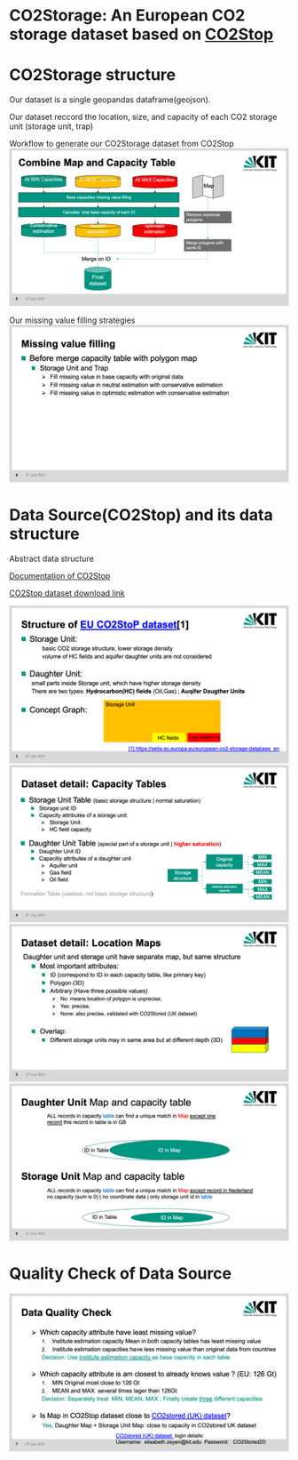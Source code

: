 CO2Storage: An European CO2 storage dataset based on [CO2Stop](https://setis.ec.europa.eu/european-co2-storage-database_en)
==========

CO2Storage structure 
==========
Our dataset is a single geopandas dataframe(geojson).

Our dataset reccord the location, size, and capacity of each CO2 storage unit (storage unit, trap)


Workflow to generate our CO2Storage dataset from CO2Stop
![structure3](https://raw.githubusercontent.com/ericzhou571/Co2Storage/main/powerpoint/CO2Storage/Folie9.png)

Our missing value filling strategies
![structure3](https://raw.githubusercontent.com/ericzhou571/Co2Storage/main/powerpoint/CO2Storage/Folie8.png)



Data Source(CO2Stop) and its data structure  
==========
Abstract data structure 

[Documentation of CO2Stop](https://ec.europa.eu/energy/sites/default/files/documents/56-2014%20Final%20report.pdf) 

[CO2Stop dataset download link](https://setis.ec.europa.eu/european-co2-storage-database_en)

![structure](https://raw.githubusercontent.com/ericzhou571/Co2Storage/main/powerpoint/CO2Storage/Folie3.png)
![structure2](https://raw.githubusercontent.com/ericzhou571/Co2Storage/main/powerpoint/CO2Storage/Folie4.png)
![structure3](https://raw.githubusercontent.com/ericzhou571/Co2Storage/main/powerpoint/CO2Storage/Folie5.png)
![structure3](https://raw.githubusercontent.com/ericzhou571/Co2Storage/main/powerpoint/CO2Storage/Folie6.png)

Quality Check of Data Source
============================
![structure3](https://raw.githubusercontent.com/ericzhou571/Co2Storage/main/powerpoint/CO2Storage/Folie7.png)
